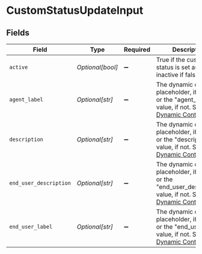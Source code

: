 # CustomStatusUpdateInput


## Fields

| Field                                                                                                                                                                              | Type                                                                                                                                                                               | Required                                                                                                                                                                           | Description                                                                                                                                                                        |
| ---------------------------------------------------------------------------------------------------------------------------------------------------------------------------------- | ---------------------------------------------------------------------------------------------------------------------------------------------------------------------------------- | ---------------------------------------------------------------------------------------------------------------------------------------------------------------------------------- | ---------------------------------------------------------------------------------------------------------------------------------------------------------------------------------- |
| `active`                                                                                                                                                                           | *Optional[bool]*                                                                                                                                                                   | :heavy_minus_sign:                                                                                                                                                                 | True if the custom status is set as active; inactive if false                                                                                                                      |
| `agent_label`                                                                                                                                                                      | *Optional[str]*                                                                                                                                                                    | :heavy_minus_sign:                                                                                                                                                                 | The dynamic content placeholder, if present, or the "agent_label" value, if not. See [Dynamic Content Items](/api-reference/ticketing/ticket-management/dynamic_content/)          |
| `description`                                                                                                                                                                      | *Optional[str]*                                                                                                                                                                    | :heavy_minus_sign:                                                                                                                                                                 | The dynamic content placeholder, if present, or the "description" value, if not. See [Dynamic Content Items](/api-reference/ticketing/ticket-management/dynamic_content/)          |
| `end_user_description`                                                                                                                                                             | *Optional[str]*                                                                                                                                                                    | :heavy_minus_sign:                                                                                                                                                                 | The dynamic content placeholder, if present, or the "end_user_description" value, if not. See [Dynamic Content Items](/api-reference/ticketing/ticket-management/dynamic_content/) |
| `end_user_label`                                                                                                                                                                   | *Optional[str]*                                                                                                                                                                    | :heavy_minus_sign:                                                                                                                                                                 | The dynamic content placeholder, if present, or the "end_user_label" value, if not. See [Dynamic Content Items](/api-reference/ticketing/ticket-management/dynamic_content/)       |